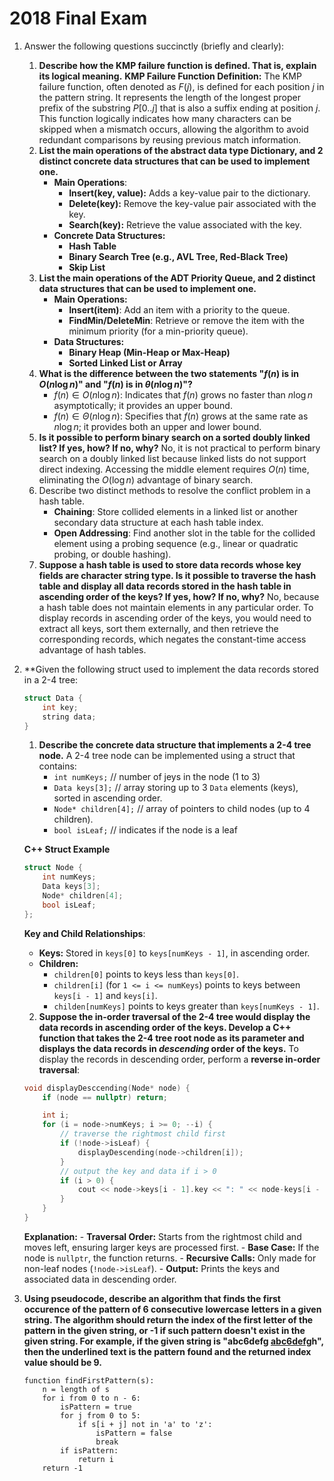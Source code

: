 # 2018 Final Exam
1. Answer the following questions succinctly (briefly and clearly):
    1. **Describe how the KMP failure function is defined. That is, explain its logical meaning.**
    **KMP Failure Function Definition:** The KMP failure function, often denoted as $F(j)$, is defined for each position $j$ in the pattern string. It represents the length of the longest proper prefix of the substring $P[0..j]$ that is also a suffix ending at position $j$. This function logically indicates how many characters can be skipped when a mismatch occurs, allowing the algorithm to avoid redundant comparisons by reusing previous match information.
    2. **List the main operations of the abstract data type Dictionary, and 2 distinct concrete data structures that can be used to implement one.**
        - **Main Operations**:
            - **Insert(key, value):** Adds a key-value pair to the dictionary.
            - **Delete(key):** Remove the key-value pair associated with the key.
            - **Search(key):** Retrieve the value associated with the key.
        - **Concrete Data Structures:**
            - **Hash Table**
            - **Binary Search Tree (e.g., AVL Tree, Red-Black Tree)**
            - **Skip List**
    3. **List the main operations of the ADT Priority Queue, and 2 distinct data structures that can be used to implement one.**
        - **Main Operations:**
            - **Insert(item)**: Add an item with a priority to the queue.
            - **FindMin/DeleteMin**: Retrieve or remove the item with the minimum priority (for a min-priority queue).
        - **Data Structures:**
            - **Binary Heap (Min-Heap or Max-Heap)**
            - **Sorted Linked List or Array**
    4. **What is the difference between the two statements "$f(n)$ is in $O(n \log n)$" and "$f(n)$ is in $\theta(n\log n)$"?**
        - $f(n) \in O(n\log n)$: Indicates that $f(n)$ grows no faster than $n \log n$ asymptotically; it provides an upper bound.
        - $f(n) \in \Theta(n\log n)$: Specifies that $f(n)$ grows at the same rate as $n \log n$; it provides both an upper and lower bound.
    5. **Is it possible to perform binary search on a sorted doubly linked list? If yes, how? If no, why?**
    No, it is not practical to perform binary search on a doubly linked list because linked lists do not support direct indexing. Accessing the middle element requires $O(n)$ time, eliminating the $O(\log n)$ advantage of binary search.
    6. Describe two distinct methods to resolve the conflict problem in a hash table.
        - **Chaining**: Store collided elements in a linked list or another secondary data structure at each hash table index.
        - **Open Addressing**: Find another slot in the table for the collided element using a probing sequence (e.g., linear or quadratic probing, or double hashing).
    7. **Suppose a hash table is used to store data records whose key fields are character string type. Is it possible to traverse the hash table and display all data records stored in the hash table in ascending order of the keys? If yes, how? If no, why?**
    No, because a hash table does not maintain elements in any particular order. To display records in ascending order of the keys, you would need to extract all keys, sort them externally, and then retrieve the corresponding records, which negates the constant-time access advantage of hash tables.

2. **Given the following struct used to implement the data records stored in a 2-4 tree:
    ```cpp
    struct Data {
        int key;
        string data;
    }
    ```
    1. **Describe the concrete data structure that implements a 2-4 tree node.**
    A 2-4 tree node can be implemented using a struct that contains:
        - `int numKeys;` // number of jeys in the node (1 to 3)
        - `Data keys[3];` // array storing up to 3 `Data` elements (keys), sorted in ascending order.
        - `Node* children[4];` // array of pointers to child nodes (up to 4 children).
        - `bool isLeaf;` // indicates if the node is a leaf

    **C++ Struct Example**
    ```cpp
    struct Node {
        int numKeys;    
        Data keys[3];   
        Node* children[4]; 
        bool isLeaf;       
    };
    ```

    **Key and Child Relationships**:
    - **Keys:** Stored in `keys[0]` to `keys[numKeys - 1]`, in ascending order.
    - **Children:**
        - `children[0]` points to keys less than `keys[0]`.
        - `children[i]` (for `1 <= i <= numKeys`) points to keys between `keys[i - 1]` and `keys[i]`.
        - `childen[numKeys]` points to keys greater than `keys[numKeys - 1]`.
    
    2. **Suppose the in-order traversal of the 2-4 tree would display the data records in ascending order of the keys. Develop a C++ function that takes the 2-4 tree root node as its parameter and displays the data records in *descending* order of the keys.**
    To display the records in descending order, perform a **reverse in-order traversal**:
    ```cpp
    void displayDesccending(Node* node) {
        if (node == nullptr) return;

        int i;
        for (i = node->numKeys; i >= 0; --i) {
            // traverse the rightmost child first
            if (!node->isLeaf) {
                displayDescending(node->children[i]);
            }
            // output the key and data if i > 0
            if (i > 0) {
                cout << node->keys[i - 1].key << ": " << node-keys[i - 1].data << endl;
            }
        }
    }
    ```
    **Explanation:**
        - **Traversal Order:** Starts from the rightmost child and moves left, ensuring larger keys are processed first.
        - **Base Case:** If the node is `nullptr`, the function returns.
        - **Recursive Calls:** Only made for non-leaf nodes (`!node->isLeaf`).
        - **Output:** Prints the keys and associated data in descending order.

3. **Using pseudocode, describe an algorithm that finds the first occurence of the pattern of 6 consecutive lowercase letters in a given string. The algorithm should return the index of the first letter of the pattern in the given string, or -1 if such pattern doesn't exist in the given string. For example, if the given string is "abc6defg <u>abc6defg</u>h", then the underlined text is the pattern found and the returned index value should be 9.**
    ```pseudocode
    function findFirstPattern(s):
        n = length of s
        for i from 0 to n - 6:
            isPattern = true
            for j from 0 to 5:
                if s[i + j] not in 'a' to 'z':
                    isPattern = false
                    break
            if isPattern:
                return i 
        return -1
    ```